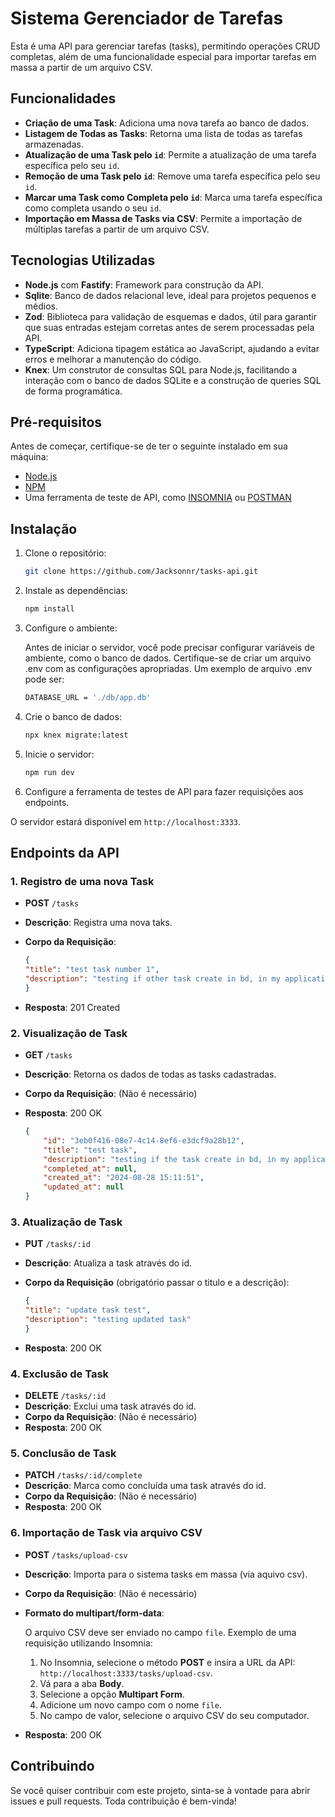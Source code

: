 # Sistema Gerenciador de Tarefas

Esta é uma API para gerenciar tarefas (tasks), permitindo operações CRUD completas, além de uma funcionalidade especial para importar tarefas em massa a partir de um arquivo CSV.

## Funcionalidades

- **Criação de uma Task**: Adiciona uma nova tarefa ao banco de dados.
- **Listagem de Todas as Tasks**: Retorna uma lista de todas as tarefas armazenadas.
- **Atualização de uma Task pelo `id`**: Permite a atualização de uma tarefa específica pelo seu `id`.
- **Remoção de uma Task pelo `id`**: Remove uma tarefa específica pelo seu `id`.
- **Marcar uma Task como Completa pelo `id`**: Marca uma tarefa específica como completa usando o seu `id`.
- **Importação em Massa de Tasks via CSV**: Permite a importação de múltiplas tarefas a partir de um arquivo CSV.

## Tecnologias Utilizadas

- **Node.js** com **Fastify**: Framework para construção da API.
- **Sqlite**: Banco de dados relacional leve, ideal para projetos pequenos e médios.
- **Zod**: Biblioteca para validação de esquemas e dados, útil para garantir que suas entradas estejam corretas antes de serem processadas pela API.
- **TypeScript**: Adiciona tipagem estática ao JavaScript, ajudando a evitar erros e melhorar a manutenção do código.
- **Knex**: Um construtor de consultas SQL para Node.js, facilitando a interação com o banco de dados SQLite e a construção de queries SQL de forma programática.


## Pré-requisitos

Antes de começar, certifique-se de ter o seguinte instalado em sua máquina:

- [Node.js](https://nodejs.org/)
- [NPM](https://www.npmjs.com/) 
- Uma ferramenta de teste de API, como [INSOMNIA](https://insomnia.rest/) ou [POSTMAN](https://www.postman.com/)


## Instalação

1. Clone o repositório:

    ```bash
    git clone https://github.com/Jacksonnr/tasks-api.git
    ```

2. Instale as dependências:

    ```bash
    npm install
    ```

3. Configure o ambiente:

    Antes de iniciar o servidor, você pode precisar configurar variáveis de ambiente, como o banco de dados. Certifique-se de criar um arquivo .env com as configurações apropriadas. Um exemplo de arquivo .env pode ser:

    ```bash
    DATABASE_URL = './db/app.db'
    ```

4. Crie o banco de dados:

    ```bash
    npx knex migrate:latest
    ```

5. Inicie o servidor:

    ```bash
    npm run dev
    ```

6. Configure a ferramenta de testes de API para fazer requisições aos endpoints.



O servidor estará disponível em `http://localhost:3333`.

## Endpoints da API

### 1. Registro de uma nova Task

- **POST** `/tasks`
- **Descrição**: Registra uma nova taks.
- **Corpo da Requisição**:

    ```json
    {
	"title": "test task number 1",
	"description": "testing if other task create in bd, in my application"
    }
    ```

- **Resposta**: 201 Created


### 2. Visualização de Task

- **GET** `/tasks`
- **Descrição**: Retorna os dados de todas as tasks cadastradas.
- **Corpo da Requisição**: (Não é necessário)
- **Resposta**: 200 OK

    ```json
    {
		"id": "3eb0f416-08e7-4c14-8ef6-e3dcf9a28b12",
		"title": "test task",
		"description": "testing if the task create in bd, in my application",
		"completed_at": null,
		"created_at": "2024-08-28 15:11:51",
		"updated_at": null
	}
    ```

### 3. Atualização de Task

- **PUT** `/tasks/:id`
- **Descrição**: Atualiza a task através do id.
- **Corpo da Requisição** (obrigatório passar o titulo e a descrição):

    ```json
    {
	"title": "update task test",
	"description": "testing updated task"
    }   
    ```

- **Resposta**: 200 OK

### 4. Exclusão de Task

- **DELETE** `/tasks/:id`
- **Descrição**: Exclui uma task através do id.
- **Corpo da Requisição**: (Não é necessário)
- **Resposta**: 200 OK



### 5. Conclusão de Task

- **PATCH** `/tasks/:id/complete`
- **Descrição**: Marca como concluída uma task através do id.
- **Corpo da Requisição**: (Não é necessário)
- **Resposta**: 200 OK



### 6. Importação de Task via arquivo CSV

- **POST** `/tasks/upload-csv`
- **Descrição**: Importa para o sistema tasks em massa (via aquivo csv).
- **Corpo da Requisição**: (Não é necessário)
- **Formato do multipart/form-data**:
  
    O arquivo CSV deve ser enviado no campo `file`. Exemplo de uma requisição utilizando Insomnia:

    1. No Insomnia, selecione o método **POST** e insira a URL da API: `http://localhost:3333/tasks/upload-csv`.
    2. Vá para a aba **Body**.
    3. Selecione a opção **Multipart Form**.
    4. Adicione um novo campo com o nome `file`.
    5. No campo de valor, selecione o arquivo CSV do seu computador.

- **Resposta**: 200 OK



## Contribuindo

Se você quiser contribuir com este projeto, sinta-se à vontade para abrir issues e pull requests. Toda contribuição é bem-vinda!

